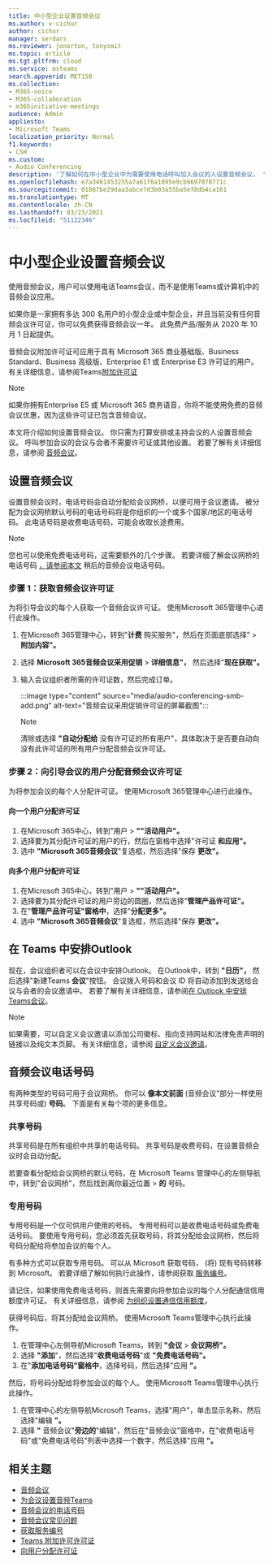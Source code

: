 ```yaml
---
title: 中小型企业设置音频会议
ms.author: v-cichur
author: cichur
manager: serdars
ms.reviewer: jonorton, tonysmit
ms.topic: article
ms.tgt.pltfrm: cloud
ms.service: msteams
search.appverid: MET150
ms.collection:
- M365-voice
- M365-collaboration
- m365initiative-meetings
audience: Admin
appliesto:
- Microsoft Teams
localization_priority: Normal
f1.keywords:
- CSH
ms.custom:
- Audio Conferencing
description: '了解如何在中小型企业中为需要使用电话呼叫加入会议的人设置音频会议。 '
ms.openlocfilehash: e7a3461453255a7a61f6a1095e9cb9697070771c
ms.sourcegitcommit: 01087be29daa3abce7d3b03a55ba5ef8db4ca161
ms.translationtype: MT
ms.contentlocale: zh-CN
ms.lasthandoff: 03/23/2021
ms.locfileid: "51122346"
---
```

# <a name="set-up-audio-conferencing-for-small-and-medium-businesses"></a>中小型企业设置音频会议

使用音频会议，用户可以使用电话Teams会议，而不是使用Teams或计算机中的音频会议应用。  

如果你是一家拥有多达 300 名用户的小型企业或中型企业，并且当前没有任何音频会议许可证，你可以免费获得音频会议一年。 此免费产品/服务从 2020 年 10 月 1 日起提供。

音频会议附加许可证可应用于具有 Microsoft 365 商业基础版、Business Standard、Business 高级版、Enterprise E1 或 Enterprise E3 许可证的用户。 有关详细信息，请参阅Teams[附加许可证](teams-add-on-licensing/microsoft-teams-add-on-licensing.md)

> [!NOTE]
> 如果你拥有Enterprise E5 或 Microsoft 365 商务语音，你将不能使用免费的音频会议优惠，因为这些许可证已包含音频会议。

本文将介绍如何设置音频会议。 你只需为打算安排或主持会议的人设置音频会议。 呼叫参加会议的会议与会者不需要许可证或其他设置。 若要了解有关详细信息，请参阅 [音频会议](audio-conferencing-in-office-365.md)。

## <a name="set-up-audio-conferencing"></a>设置音频会议

设置音频会议时，电话号码会自动分配给会议网桥，以便可用于会议邀请。 被分配为会议网桥默认号码的电话号码将是你组织的一个或多个国家/地区的电话号码。 此电话号码是收费电话号码，可能会收取长途费用。

> [!NOTE]
> 您也可以使用免费电话号码，这需要额外的几个步骤。 若要详细了解会议网桥的电话号码 [，请参阅本文](#audio-conferencing-phone-numbers) 稍后的音频会议电话号码。

### <a name="step-1-get-audio-conferencing-licenses"></a>步骤 1：获取音频会议许可证

为将引导会议的每个人获取一个音频会议许可证。 使用Microsoft 365管理中心进行此操作。

1. 在Microsoft 365管理中心，转到"**计费** 购买服务"，然后在页面底部选择"  >  **附加内容"。**
2. 选择 **Microsoft 365音频会议采用促销**  >  **详细信息"，** 然后选择"**现在获取"。**
3. 输入会议组织者所需的许可证数，然后完成订单。

    :::image type="content" source="media/audio-conferencing-smb-add.png" alt-text="音频会议采用促销许可证的屏幕截图":::

    > [!NOTE]
    > 清除或选择 **"自动分配给** 没有许可证的所有用户"，具体取决于是否要自动向没有此许可证的所有用户分配音频会议许可证。

### <a name="step-2-assign-an-audio-conferencing-license-to-users-who-lead-meetings"></a>步骤 2：向引导会议的用户分配音频会议许可证

为将参加会议的每个人分配许可证。 使用Microsoft 365管理中心进行此操作。

#### <a name="assign-a-license-to-one-user"></a>向一个用户分配许可证

1. 在Microsoft 365中心，转到"用户  >  **""活动用户"。**  
2. 选择要为其分配许可证的用户的行，然后在窗格中选择"许可证 **和应用"。**
3. 选中 **"Microsoft 365音频会议**"复选框，然后选择"保存 **更改"。**

#### <a name="assign-a-license-to-multiple-users"></a>向多个用户分配许可证

1. 在Microsoft 365中心，转到"用户  >  **""活动用户"。**  
2. 选择要为其分配许可证的用户旁边的圆圈，然后选择"**管理产品许可证"。**
3. 在"**管理产品许可证"窗格中**，选择"**分配更多"。**
4. 选中 **"Microsoft 365音频会议**"复选框，然后选择"保存 **更改"。**  

## <a name="schedule-teams-meetings-in-outlook"></a>在 Teams 中安排Outlook

现在，会议组织者可以在会议中安排Outlook。 在Outlook中，转到 **"日历"，** 然后选择"新建Teams **会议**"按钮。 会议拨入号码和会议 ID 将自动添加到发送给会议与会者的会议邀请中。 若要了解有关详细信息，请参阅[在 Outlook 中安排Teams会议](https://support.microsoft.com/office/schedule-a-teams-meeting-from-outlook-883cc15c-580f-441a-92ea-0992c00a9b0f)。

> [!NOTE]
> 如果需要，可以自定义会议邀请以添加公司徽标、指向支持网站和法律免责声明的链接以及纯文本页脚。 有关详细信息，请参阅 [自定义会议邀请](meeting-settings-in-teams.md#customize-meeting-invitations)。

## <a name="audio-conferencing-phone-numbers"></a>音频会议电话号码

有两种类型的号码可用于会议网桥。 你可以 **像本文前面** (音频会议"部分一样使用 [](#set-up-audio-conferencing)共享号码或) **号码**。 下面是有关每个项的更多信息。

### <a name="shared-numbers"></a>共享号码

共享号码是在所有组织中共享的电话号码。 共享号码是收费号码，在设置音频会议时会自动分配。

若要查看分配给会议网桥的默认号码，在 Microsoft Teams 管理中心的左侧导航中，转到"会议网桥"，然后找到离你最近位置  >  **的** 号码。

### <a name="dedicated-numbers"></a>专用号码

专用号码是一个仅可供用户使用的号码。 专用号码可以是收费电话号码或免费电话号码。 要使用专用号码，您必须首先获取号码，将其分配给会议网桥，然后将号码分配给将参加会议的每个人。

有多种方式可以获取专用号码。 可以从 Microsoft 获取号码， (将) 现有号码转移到 Microsoft。 若要详细了解如何执行此操作，请参阅获取 [服务编号](getting-service-phone-numbers.md)。

请记住，如果使用免费电话号码，则首先需要向将参加会议的每个人分配通信信用额度许可证。 有关详细信息，请参阅 [为组织设置通信信用额度](set-up-communications-credits-for-your-organization.md)。

获得号码后，将其分配给会议网桥。 使用Microsoft Teams管理中心执行此操作。

1. 在管理中心左侧导航Microsoft Teams，转到 **"会议**  >  **会议网桥"。**
2. 选择 **"添加**"，然后选择"**收费电话号码**"或 **"免费电话号码"。**
3. 在"**添加电话号码"窗格中**，选择号码，然后选择"应用 **"。**

然后，将号码分配给将参加会议的每个人。 使用Microsoft Teams管理中心执行此操作。

1. 在管理中心的左侧导航Microsoft Teams，选择"用户"，单击显示名称，然后选择"编辑 **"。** 
2. 选择 **"** 音频会议"**旁边的**"编辑"，然后在"音频会议"窗格中，在"收费电话号码"或"免费电话号码"列表中选择一个数字，然后选择"应用 **"。** 

## <a name="related-topics"></a>相关主题

- [音频会议](audio-conferencing-in-office-365.md)
- [为会议设置音频Teams](set-up-audio-conferencing-in-teams.md)
- [音频会议的电话号码](phone-numbers-for-audio-conferencing-in-teams.md)
- [音频会议常见问题](audio-conferencing-common-questions.md)
- [获取服务编号](getting-service-phone-numbers.md)
- [Teams 附加许可许可证](teams-add-on-licensing/microsoft-teams-add-on-licensing.md)
- [向用户分配许可证](/microsoft-365/admin/manage/assign-licenses-to-users)